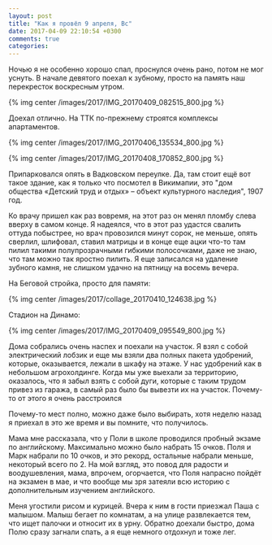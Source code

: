 ```yaml
---
layout: post
title: "Как я провёл 9 апреля, Вс"
date: 2017-04-09 22:10:54 +0300
comments: true
categories: 
---
```

Ночью я не особенно хорошо спал, проснулся очень рано, потом не мог уснуть. В начале девятого поехал к зубному, просто на память наш перекресток воскресным утром.

{% img center /images/2017/IMG_20170409_082515_800.jpg %}

Доехал отлично. На ТТК по-прежнему строятся комплексы апартаментов.

{% img center /images/2017/IMG_20170406_135534_800.jpg %}

{% img center /images/2017/IMG_20170408_170852_800.jpg %}

Припарковался опять в Вадковском переулке. Да, там стоит ещё вот такое здание, как я только что посмотел в Викимапии, это "дом общества «Детский труд и отдых» – объект культурного наследия", 1907 год. 

Ко врачу пришел как раз вовремя, на этот раз он менял пломбу слева вверху в самом конце. Я надеялся, что в этот раз удастся свалить оттуда побыстрее, но врач провозился минут сорок, не меньше, опять сверлил, шлифовал, ставил матрицы и в конце еще ацки что-то там пилил такими полупрозрачными гибкими полосочками, даже не знаю, что там можно так яростно пилить. Я еще записался на удаление зубного камня, не слишком удачно на пятницу на восемь вечера.

На Беговой стройка, просто для памяти:

{% img center /images/2017/collage_20170410_124638.jpg %}

Стадион на Динамо:

{% img center /images/2017/IMG_20170409_095549_800.jpg %}

Дома собрались очень наспех и поехали на участок. Я взял с собой электрический лобзик и еще мы взяли два полных пакета удобрений, которые, оказывается, лежали в шкафу на этаже. У нас удобрений как в небольшом агрохолдинге. Когда мы уже выехали за территорию, оказалось, что я забыл взять с собой дуги, которые с таким трудом привез из гаража, в самый раз было бы вывезти их на участок. Почему-то от этого я очень расстроился


Почему-то мест полно, можно даже было выбирать, хотя неделю назад я приехал в это же время и вы помните, что получилось. 

Мама мне рассказала, что у Поли в школе проводился пробный экзаме по английскому. Максимально можно было набрать 15 очков. Поля и Марк набрали по 10 очков, и это рекорд, остальные набрали меньше, некоторый всего по 2. На мой взгляд, это повод для радости и воодушевления, мама, впрочем, огорчается, что Поля напрасно пойдёт на экзамен в мае, и что вообще мы зря затеяли всю историю с дополнительным изучением английского.

Меня угостили рисом и курицей. Вчера к ним в гости приезжал Паша с малышом. Малыш бегает по комнатам, а на улице развлекается тем, что ищет палочки и относит их в урну. Обратно доехали быстро, дома Полю сразу загнали спать, а я еще немного отдохнул и тоже лег.